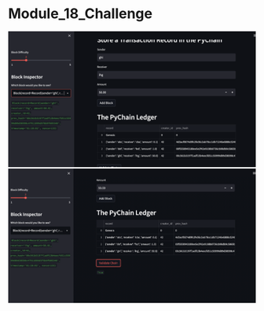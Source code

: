 # Module_18_Challenge
 
![Validation Screenshot](Screenshot2.png)
![PyChain Ledger](Screenshot1.png)